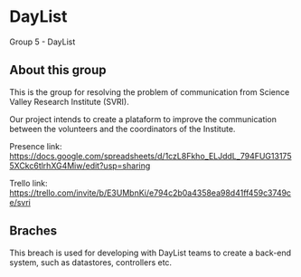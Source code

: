 # DayList
Group 5 - DayList

## About this group
This is the group for resolving the problem of communication from Science Valley Research Institute (SVRI).

Our project intends to create a plataform to improve the communication between the volunteers and the coordinators of the Institute.

Presence link: https://docs.google.com/spreadsheets/d/1czL8Fkho_ELJddL_794FUG131755XCkc6tlrhXG4Miw/edit?usp=sharing

Trello link: https://trello.com/invite/b/E3UMbnKi/e794c2b0a4358ea98d41ff459c3749ce/svri

## Braches
This breach is used for developing with DayList teams to create a back-end system, such as datastores, controllers etc.